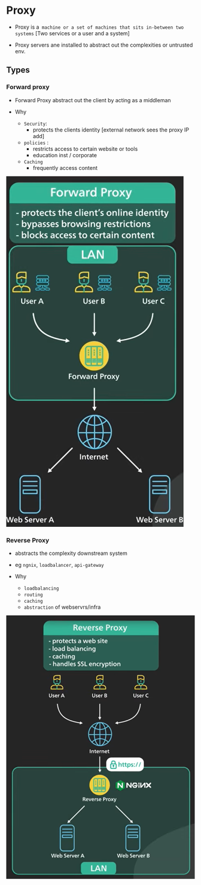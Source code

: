 # Proxy

- Proxy is a` machine or a set of machines that sits in-between two systems` [Two services or a user and a system]

- Proxy servers ane installed to abstract out the complexities or untrusted env.

## Types

### Forward proxy

- Forward Proxy abstract out the client by acting as a middleman

- Why
  - `Security`:
    - protects the clients identity [external network sees the proxy IP add]
  - `policies` :
    - restricts access to certain website or tools
    - education inst / corporate
  - `Caching`
    - frequently access content

![forward](./img/proxy/forward.png)

### Reverse Proxy

- abstracts the complexity downstream system
- eg `ngnix`, `loadbalancer`, `api-gateway`

- Why
  - `loadbalancing`
  - `routing`
  - `caching`
  - `abstraction` of webservrs/infra

![reverse](./img/proxy/reverse.png)
